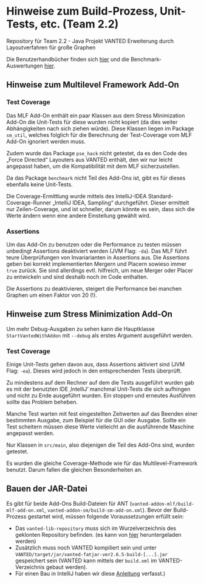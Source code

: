 # Hinweise zum Build-Prozess, Unit-Tests, etc. (Team 2.2)

Repository für Team 2.2  - Java Projekt VANTED Erweiterung durch Layoutverfahren für große Graphen

Die Benutzerhandbücher finden sich [hier](Abgaben/Dokumente/Benutzerhanbücher) und
die Benchmark-Auswertungen [hier](Abgaben/Benchmark-Ergebnisse/).

## Hinweise zum Multilevel Framework Add-On

### Test Coverage

Das MLF Add-On enthält ein paar Klassen aus dem Stress Minimization Add-On
die Unit-Tests für diese wurden nicht kopiert (da dies weiter Abhängigkeiten 
nach sich ziehen würde). Diese Klassen liegen im Package `sm_util`, welches
folglich für die Berechnung der Test-Coverage vom MLF Add-On ignoriert werden 
muss.

Zudem wurde das Package `pse_hack` nicht getestet, da es den Code des 
„Force Directed“ Layouters aus VANTED enthält, den wir nur leicht angepasst 
haben, um die Kompatibilität mit dem MLF sicherzustellen.

Da das Package `benchmark` nicht Teil des Add-Ons ist, gibt es für dieses
ebenfalls keine Unit-Tests.

Die Coverage-Ermittlung wurde mittels des IntelliJ-IDEA Standard-Coverage-Runner
„IntelliJ IDEA, Sampling“ durchgeführt. Dieser ermittelt nur Zeilen-Coverage, und
ist schneller, darum könnte es sein, dass sich die Werte ändern wenn eine andere
Einstellung gewählt wird.

### Assertions

Um das Add-On zu benutzen oder die Performance zu testen müssen unbedingt 
Assertions deaktiviert werden (JVM Flag: `-da`). Das MLF führt teure Überprüfungen
von Invariarianten in Assertions aus. Die Assertions geben bei korrekt 
implementierten Mergern und Placern sowieso immer `true` zurück. Sie sind 
allerdings evtl. hilfreich, um neue Merger oder Placer zu entwickeln und sind
deshalb noch im Code enthalten.

Die Assertions zu deaktivieren, steigert
die Performance bei manchen Graphen um einen Faktor von 20 (!).

## Hinweise zum Stress Minimization Add-On

Um mehr Debug-Ausgaben zu sehen kann die Hauptklasse `StartVantedWithAddon` mit
`--debug` als erstes Argument ausgeführt werden.

### Test Coverage

Einige Unit-Tests gehen davon aus, dass Assertions aktiviert sind (JVM Flag: `-ea`).
Dieses wird jedoch in den entsprechenden Tests überprüft.

Zu mindestens auf dem Rechner auf dem die Tests ausgeführt wurden gab es mit der
benutzten IDE ‚IntelliJ‘ manchmal Unit-Tests die sich aufhingen und nicht zu Ende
ausgeführt wurden. Ein stoppen und erneutes Ausführen sollte das Problem beheben.

Manche Test warten mit fest eingestellten Zeitwerten auf das Beenden einer
bestimmten Ausgabe, zum Beispiel für die GUI oder Ausgabe. Sollte ein Test
scheitern müssen diese Werte vielleicht an die ausführende Maschine angepasst
werden.

Nur Klassen in `src/main`, also diejenigen die Teil des Add-Ons sind, wurden
getestet.

Es wurden die gleiche Coverage-Methode wie für das Multilevel-Framework benutzt.
Darum fallen die gleichen Besonderheiten an.

## Bauen der JAR-Datei

Es gibt für beide Add-Ons Build-Dateien für ANT
(`vanted-addon-mlf/build-mlf-add-on.xml`, `vanted-addon-sm/build-sm-add-on.xml`).
Bevor der Build-Prozess gestartet wird, müssen folgende Voraussetzungen erfüllt sein:

* Das `vanted-lib-repository` muss sich im Wurzelverzeichnis des geklonten Repository befinden.
  (es kann von [hier](https://bitbucket.org/vanted_dev/vanted-lib-repository/src/master/) heruntergeladen werden)
* Zusätzlich muss noch VANTED kompiliert sein und unter `VANTED/target/jar/vanted-fatjar-ver2.6.5-build-[...].jar`
  gespeichert sein (VANTED kann mittels der `build.xml` im VANTED-Verzeichnis gebaut werden).
* Für einen Bau in IntelliJ haben wir diese [Anleitung](Literature/build_with_intellij.md) verfasst.)
